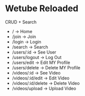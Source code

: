 # Wetube Reloaded

CRUD + Search

- / -> Home
- /join -> Join
- /login -> Login
- /search -> Search
- /users/:id -> See User
- /users/logout -> Log Out
- /users/edit -> Edit MY Profile
- /users/delete -> Delete MY Profile
- /videos/:id -> See Video
- /videos/:id/edit -> Edit Video
- /videos/:id/delete -> Delete Video
- /videos/upload -> Upload Video
